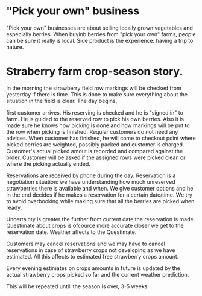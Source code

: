 # "Pick your own" business
"Pick your own" businesses are about selling locally grown vegetables and especially berries. When buyinb berries from "pick your own" farms, people can be sure it really is local. Side product is the experience: having a trip to nature. 

# Straberry farm crop-season story. 
In the morning the strawberry field row markings will be checked from yesterday if there is time. 
This is done to make sure everything about the situation in the field is clear. The day begins, 

first customer arrives. His reserving is checked and he is "signed in" to farm. He is guided to the reserved row to pick his own berries. 
Also it is made sure he knows how picking is done and how markings will be put to the row when picking is finished. 
Reqular customers do not need any advices. When customer has finished, he will come to checkout point  where picked berries are weighted, 
possibly packed and customer is charged. Customer's actual picked amout is recorded and compared against the order. Customer will be asked 
if the assigned rows were picked clean or where the picking actually ended. 

Reservations are received by phone during the day. Reservation is a negotiation situation: we have understanding how much unreserved strawberries 
there is available and when. We give customer options and he in the end decides if he makes a reservation for a certain date/time. We try to avoid 
overbooking while making sure that all the berries are picked when ready. 

Uncertainty is greater the further from current date the reservation is made. 
Questimate about crops is ofcource more accurate closer we get to the reservation date. 
Weather affects to the Questimate. 

Customers may cancel reservations and we may have to cancel reservations in case of strawberry crops not 
developing as we have estimated. All this affects to estimated free strawberry crops amount.

Every evening estimates on crops amounts in future is updated by the actual strawberry crops picked so far and the current weather prediction.

This will be repeated untill the season is over, 3-5 weeks.
